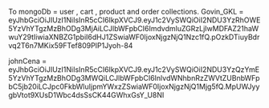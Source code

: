 To mongoDb = user , cart , product and order collections.
Govin_GKL = eyJhbGciOiJIUzI1NiIsInR5cCI6IkpXVCJ9.eyJ1c2VySWQiOiI2NDU3YzRhOWE5YzVhYTgzMzBhODg3MjAiLCJlbWFpbCI6ImdvdmluZGRzLjIwMDFAZ21haWwuY29tIiwiaXNBZG1pbiI6dHJ1ZSwiaWF0IjoxNjgzNjQ1Nzc1fQ.pOzkDTiuyBdrvq2T6n7MKix59FTef809PIP1Jyoh-84

johnCena = eyJhbGciOiJIUzI1NiIsInR5cCI6IkpXVCJ9.eyJ1c2VySWQiOiI2NDU3YzQzYmE5YzVhYTgzMzBhODg3MWQiLCJlbWFpbCI6InlvdWNhbnRzZWVtZUBnbWFpbC5jb20iLCJpc0FkbWluIjpmYWxzZSwiaWF0IjoxNjgzNjQ1Mjg5fQ.MpUWJyygbVtot9XUsD1Wbc4dsSsCK44GWhxGsY_U8NI